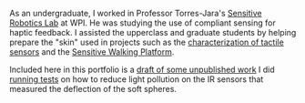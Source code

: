 As an undergraduate, I worked in Professor Torres-Jara's [Sensitive Robotics Lab](https://eduardotorresjara.com/) at WPI. He was studying the use of compliant sensing for haptic feedback. I assisted the upperclass and graduate students by helping prepare the "skin" used in projects such as the [characterization of tactile sensors](https://ieeexplore.ieee.org/abstract/document/6691907) and the [Sensitive Walking Platform](https://digital.wpi.edu/downloads/vm40xt08b).

Included here in this portfolio is a [draft of some unpublished work](Improving_IR_Sensors_for_Use_in_Sensitive_Robotics.pdf) I did [running tests](Mold_Test_Data.pdf) on how to reduce light pollution on the IR sensors that measured the deflection of the soft spheres.